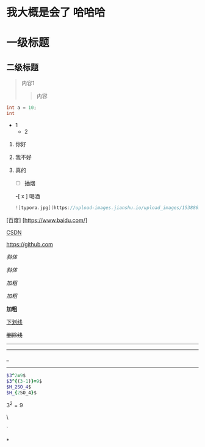 # 我大概是会了  哈哈哈

#  一级标题

## 二级标题



> 内容1
>
> > 内容

```java
int a = 10;
int
```

* 1
  * 2

1. 你好

2. 我不好

3. 真的

   -[ ] 抽烟

   -[ x ] 喝酒

   ```cpp
   ![typora.jpg](https://upload-images.jianshu.io/upload_images/1538862-d91e815790b81e4a.jpg?imageMogr2/auto-orient/strip%7CimageView2/2/w/1240)
   ```

[百度] [https://www.baidu.com/]

[CSDN][CSDN网址]

[CSDN网址]:https://www.csdn.net/

<https://github.com>

*斜体*

_斜体_

*加粗*

_加粗_

**加粗**

<u>下划线</u>

~~删除线~~

***

---

_

___

```ruby
$3^2=9$
$3^{(3-1)}=9$
$H_2SO_4$
$H_{2SO_4}$
```

$3^2=9$

\\

\`

\*

